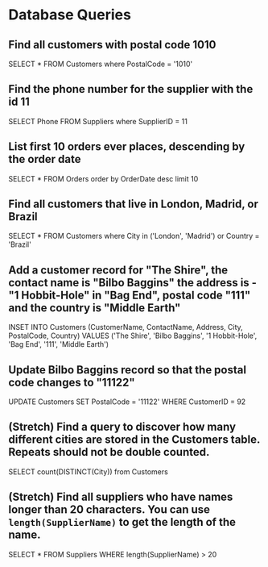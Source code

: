 # Database Queries

## Find all customers with postal code 1010

SELECT * FROM Customers where PostalCode = '1010'

## Find the phone number for the supplier with the id 11

SELECT Phone FROM Suppliers where SupplierID = 11

## List first 10 orders ever places, descending by the order date

SELECT * FROM Orders order by OrderDate desc limit 10

## Find all customers that live in London, Madrid, or Brazil

SELECT * FROM Customers where City in ('London', 'Madrid') or Country = 'Brazil'

## Add a customer record for "The Shire", the contact name is "Bilbo Baggins" the address is -"1 Hobbit-Hole" in "Bag End", postal code "111" and the country is "Middle Earth"

INSET INTO Customers (CustomerName, ContactName, Address, City, PostalCode, Country) VALUES ('The Shire', 'Bilbo Baggins', '1 Hobbit-Hole', 'Bag End', '111', 'Middle Earth')

## Update Bilbo Baggins record so that the postal code changes to "11122"

UPDATE Customers SET PostalCode = '11122' WHERE CustomerID = 92

## (Stretch) Find a query to discover how many different cities are stored in the Customers table. Repeats should not be double counted.

SELECT count(DISTINCT(City)) from Customers

## (Stretch) Find all suppliers who have names longer than 20 characters. You can use `length(SupplierName)` to get the length of the name.

SELECT * FROM Suppliers WHERE length(SupplierName) > 20
